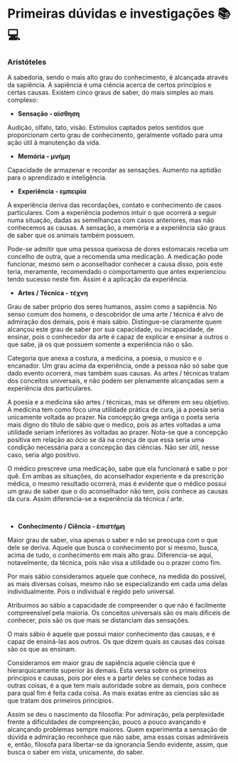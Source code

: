 # Primeiras dúvidas e investigações :books: :computer: 

### Aristóteles

​A sabedoria, sendo o mais alto grau do conhecimento, é alcançada através da sapiência.  A sapiência é uma ciência acerca de certos princípios e certas causas. Existem cinco graus de saber, do mais simples ao mais complexo:

- **Sensação - αίσθηση**

​Audição, olfato, tato, visão. Estímulos captados pelos sentidos que proporcionam certo grau de conhecimento, geralmente voltado para uma ação útil à manutenção da vida.

- **Memória - μνήμη**

​Capacidade de armazenar e recordar as sensações. Aumento na aptidão para o aprendizado e inteligência.

- **Experiência - εμπειρία**

​A experiência deriva das recordações, contato e conhecimento de casos particulares. Com a experiência podemos intuir o que ocorrerá a seguir numa situação, dadas as semelhanças com casos anteriores, mas não conhecemos as causas. A sensação, a memória e a experiência são graus de saber que os animais também possuem.

​Pode-se admitir que uma pessoa queixosa de dores estomacais receba um concelho de outra, que a recomenda uma medicação. A medicação pode funcionar, mesmo sem o aconselhador conhecer a causa disso, pois este teria, meramente, recomendado o comportamento que antes experienciou tendo sucesso neste fim. Assim é a aplicação da experiência.

- **Artes / Técnica - τέχνη**

​Grau de saber próprio dos seres humanos, assim como a sapiência.
No senso comum dos homens, o descobridor de uma arte / técnica é alvo de admiração dos demais, pois é mais sábio. Distingue-se claramente quem alcançou este grau de saber por sua capacidade, ou incapacidade, de ensinar, pois o conhecedor da arte é capaz de explicar e ensinar a outros o que sabe, já os que possuem somente a experiência não o são.

​Categoria que anexa a costura, a medicina, a poesia, o musico e o encanador. Um grau acima da experiência, onde a pessoa não só sabe que dado evento ocorrerá, mas também suas causas. As artes / técnicas tratam dos conceitos universais, e não podem ser plenamente alcançadas sem a experiência dos particulares.

​A poesia e a medicina são artes / técnicas, mas se diferem em seu objetivo. A medicina tem como foco uma utilidade prática de cura, já a poesia seria unicamente voltada ao prazer. Na concepção grega antiga o poeta seria mais digno do titulo de sábio que o medico, pois as artes voltadas a uma utilidade seriam inferiores às voltadas ao prazer. Nota-se que a concepção positiva em relação ao *ócio* se dá na crença de que essa seria uma condição necessária para a concepção das ciências. Não ser útil, nesse caso, seria algo positivo.  

​O médico prescreve uma medicação, sabe que ela funcionará e sabe o por quê.  Em ambas as situações, do aconselhador experiente e da prescrição médica, o mesmo resultado ocorrerá, mas é evidente que o médico possui um grau de saber que o do aconselhador não tem, pois conhece as causas da cura. Assim diferencia-se a experiência da técnica / arte.

​	

- **Conhecimento / Ciência - ἐπιστήμη**
 
Maior grau de saber, visa apenas o saber e não se preocupa com o que dele se deriva. Aquele que busca o conhecimento por si mesmo, busca, acima de tudo, o conhecimento em mais alto grau. Diferencia-se aqui, notavelmente, da técnica, pois não visa a utilidade ou o prazer como fim. 

Por mais sábio consideramos aquele que conhece, na medida do possivel, as mais diversas coisas, mesmo não se especializando em cada uma delas individualmente. Pois o individual é regido pelo universal. 

Atribuimos ao sábio a capacidade de compreender o que não é facilmente compreensível pela maioria. Os conceitos universais são os mais dificeis de conhecer, pois são os que mais se distanciam das sensações.

O mais sábio é aquele que possui maior conhecimento das causas, e é capaz de ensiná-las aos outros. Os que dizem quais as causas das coisas são os que as ensinam. 

Consideramos em maior grau de sapiência aquele ciência que é hierarquicamente superior às demais. Esta versa sobre os primeiros principios e causas, pois por eles e a partir deles se conhece todas as outras coisas, é a que tem mais autoridade sobre as demais, pois conhece para qual fim é feita cada coisa. As mais exatas entre as ciencias são as que tratam dos primeiros princípios.

Assim se deu o nascimento da filosofia: Por admiração, pela perplexidade frente a dificuldades de compreenção, pouco a pouco avançando e alcançando problemas sempre maiores. Quem experimenta a sensação de dúvida e admiração reconhece que não sabe, ama essas coisas admiráveis e, então, filosofa para libertar-se da ignorancia Sendo evidente, assim, que busca o saber em vista, unicamente, do saber. 


  



